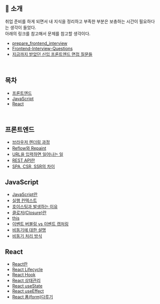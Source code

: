 ## 🙇 소개

취업 준비를 하게 되면서 내 지식을 정리하고 부족한 부분은 보충하는 시간이 필요하다는 생각이 들었다.<br />
아래의 링크를 참고해서 문제를 참고할 생각이다.

- [prepare_frontend_interview](https://github.com/junh0328/prepare_frontend_interview)
- [Frontend-Interview-Questions](https://github.com/Esoolgnah/Frontend-Interview-Questions)
- [지금까지 받았던 신입 프론트엔드 면접 질문들](https://velog.io/@arthur/%EC%A7%80%EA%B8%88%EA%B9%8C%EC%A7%80-%EB%B0%9B%EC%95%98%EB%8D%98-%EC%8B%A0%EC%9E%85-%ED%94%84%EB%A1%A0%ED%8A%B8%EC%97%94%EB%93%9C-%EB%A9%B4%EC%A0%91-%EC%A7%88%EB%AC%B8%EB%93%A4)

<br />

## 목차

- [프론트엔드](#프론트엔드)
- [JavaScript](#JavaScript)
- [React](#React)

<br />

## 프론트엔드

- [브라우저 렌더링 과정](https://github.com/HyungJun-Yoo/Frontend-Interview/blob/main/프론트엔드/브라우저%20렌더링%20과정.md)
- [Reflow와 Repaint](https://github.com/HyungJun-Yoo/Frontend-Interview/blob/main/프론트엔드/Reflow와%20Repaint.md)
- [URL을 입력하면 일어나는 일](https://github.com/HyungJun-Yoo/Frontend-Interview/blob/main/프론트엔드/브라우저에%20URL을%20입력하면%20일어나는%20일.md)
- [REST API란](https://github.com/HyungJun-Yoo/Frontend-Interview/blob/main/프론트엔드/REST%20API란.md)
- [SPA, CSR, SSR의 차이](https://github.com/HyungJun-Yoo/Frontend-Interview/blob/main/프론트엔드/SPA,%20CSR,%20SSR의%20차이.md)

## JavaScript

- [JavaScript란](https://github.com/HyungJun-Yoo/Frontend-Interview/blob/main/JavaScript/JavaScript란.md)
- [실행 컨텍스트](https://github.com/HyungJun-Yoo/Frontend-Interview/blob/main/JavaScript/실행%20컨텍스트.md)
- [호이스팅과 발생하는 이유](https://github.com/HyungJun-Yoo/Frontend-Interview/blob/main/JavaScript/호이스팅과%20발생하는%20이유.md)
- [클로저(Closure)란](https://github.com/HyungJun-Yoo/Frontend-Interview/blob/main/JavaScript/클로저(Closure)란.md)
- [this](https://github.com/HyungJun-Yoo/Frontend-Interview/blob/main/JavaScript/this.md)
- [이벤트 버블링 vs 이벤트 캡처링](https://github.com/HyungJun-Yoo/Frontend-Interview/blob/main/JavaScript/이벤트%20버블링%20vs%20이벤트%20캡처링.md)
- [비동기에 대한 설명](https://github.com/HyungJun-Yoo/Frontend-Interview/blob/main/JavaScript/비동기%20과정.md)
- [비동기 처리 방식](https://github.com/HyungJun-Yoo/Frontend-Interview/blob/main/JavaScript/비동기%20처리%20방식.md)

## React

- [React란](https://github.com/HyungJun-Yoo/Frontend-Interview/blob/main/React/React란.md)
- [React Lifecycle](https://github.com/HyungJun-Yoo/Frontend-Interview/blob/main/React/React%20Lifecycle.md)
- [React Hook](https://github.com/HyungJun-Yoo/Frontend-Interview/blob/main/React/React%20Hook.md)
- [React 상태관리](https://github.com/HyungJun-Yoo/Frontend-Interview/blob/main/React/React%20상태관리.md)
- [React useState](https://github.com/HyungJun-Yoo/Frontend-Interview/blob/main/React/React%20useState.md)
- [React useEffect](https://github.com/HyungJun-Yoo/Frontend-Interview/blob/main/React/React%20useEffect.md)
- [React 폼(form)다루기](https://github.com/HyungJun-Yoo/Frontend-Interview/blob/main/React/React%20폼(form)다루기.md)